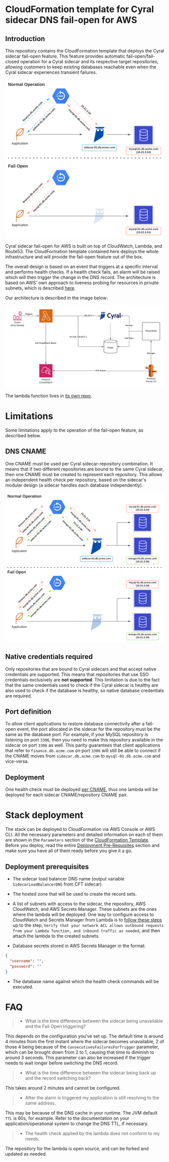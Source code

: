 # CloudFormation template for Cyral sidecar DNS fail-open for AWS

## Introduction

This repository contains the CloudFormation template that deploys the Cyral sidecar fail-open feature.
This feature provides automatic fail-open/fail-closed operation for a Cyral sidecar and its respective target repositories,
allowing customers to keep existing databases reachable even when the Cyral sidecar experiences transient
failures.

![Cyral Sidecar Fail Open - Overview](./img/fail_open_overview.png)

Cyral sidecar fail-open for AWS is built on top of CloudWatch, Lambda, and Route53. The CloudFormation 
template contained here deploys the whole infrastructure and will provide the fail-open feature out of
the box.

The overall design is based on an event that triggers at a specific interval and performs health checks.
If a health check fails, an alarm will be raised which will then trigger the change in the DNS record.
The architecture is based on AWS' own approach to liveness probing for resources in private subnets, which is
described [here](https://aws.amazon.com/blogs/networking-and-content-delivery/performing-route-53-health-checks-on-private-resources-in-a-vpc-with-aws-lambda-and-amazon-cloudwatch/).

Our architecture is described in the image below:

![Cyral Sidecar Fail Open for AWS - Architecture](./img/fail_open_aws.png)


The lambda function lives in [its own repo](https://github.com/cyralinc/health-check-aws).

# Limitations

Some limitations apply to the operation of the fail-open feature, as described below.

## DNS CNAME

One CNAME must be used per Cyral sidecar-repository combination. It means that if two different 
repositories are bound to the same Cyral sidecar, then one CNAME must be created to represent
each repository. This allows an independent health check per repository, based on the sidecar's 
modular design (a sidecar handles each database independently).

![One CNAME per Cyral Sidecar per repository](./img/fail_open_cname_conf.png)

## Native credentials required

Only repositories that are bound to Cyral sidecars and that accept native credentials are supported.
This means that repositories that use SSO credentials exclusively are **not supported**. This 
limitation is due to the fact that the same credentials used to check if the Cyral sidecar is
healthy are also used to check if the database is healthy, so native database credentials are 
required.

## Port definition

To allow client applications to restore database connectivity after a fail-open event, the port
allocated in the sidecar for the repository must be the same as the database port. For example, 
if your MySQL repository is listening on port `3306`, then you need to make this repository 
available in the sidecar on port `3306` as well. This parity guarantees that client 
applications that refer to `finance.db.acme.com` on port `3306` will still be able to connect
if the CNAME moves from `sidecar.db.acme.com` to `mysql-01.db.acme.com` and vice-versa.

## Deployment

One health check must be deployed [per CNAME](#dns-cname), thus
one lambda will be deployed for each sidecar CNAME/repository CNAME pair.


# Stack deployment

The stack can be deployed to CloudFormation via AWS Console or AWS CLI. All the necessary parameters
and detailed information on each of them are shown in the `Parameters` section of the 
[CloudFormation Template](./cft_sidecar_failopen.yaml). Before you deploy, read the entire 
[Deployment Pre-Requisites](#deployment-pre-prequisites) section and make sure you have all of them
ready before you give it a go.

## Deployment prerequisites

- The sidecar load balancer DNS name (output variable `SidecarLoadBalancerDNS` from CFT sidecar).

- The hosted zone that will be used to create the record sets.

- A list of subnets with access to the sidecar, the repository, AWS CloudWatch, and AWS Secrets Manager.
  These subnets are the ones where the lambda will be deployed. One way to configure access to 
  CloudWatch and Secrets Manager from Lambda is to [follow these steps](https://aws.amazon.com/premiumsupport/knowledge-center/internet-access-lambda-function/) 
  up to the step, `Verify that your network ACL allows outbound requests from your Lambda function, and inbound traffic as needed`,
  and then attach the lambda to the created subnets.

- Database secrets stored in AWS Secrets Manager in the format:

```json
{
  "username": "",
  "password": ""
}
```

- The database name against which the health check commands will be executed.

# FAQ

> - What is the time difference between the sidecar being unavailable and the Fail Open triggering?

This depends on the configuration you've set up. The default time is around 4 minutes from the first instant where the sidecar becomes unavailable, 2 of those 4 being because of the `ConsecutivesFailuresForTrigger` parameter, which can be brought down from 2 to 1, causing that time to diminish to around 3 seconds. This parameter can also be increased if the trigger needs to wait longer before switching the DNS record.


> - What is the time difference between the sidecar being back up and the record switching back?

This takes around 2 minutes and cannot be configured.

> - After the alarm is triggered my application is still resolving to the same address.

This may be because of the DNS cache in your runtime. The JVM default `TTL` is 60s, for example. Refer to the documentation on your application/operational system to change the DNS TTL, if necessary.

> - The health check applied by the lambda does not conform to my needs.

The repository for the lambda is open source, and can be forked and updated as needed.
